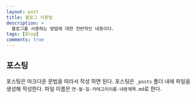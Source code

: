 ```yaml
---
layout: post
title: 블로그 사용법
description: >
  블로그를 사용하는 방법에 대한 전반적인 내용이다.
tags: [Blog]
comments: true
---
```


## 포스팅

포스팅은 마크다운 문법을 따라서 작성 하면 된다.
포스팅은 `_posts` 폴더 내에 파일을 생성해 작성한다.
파일 이름은 `연-월-일-카테고리이름-내용제목.md`로 한다.
